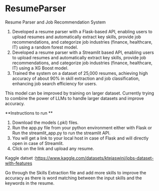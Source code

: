 # ResumeParser
Resume Parser and Job Recommendation System
1.	Developed a resume parser with a Flask-based API, enabling users to upload resumes and automatically extract key skills, provide job recommendations, and categorize job industries (finance, healthcare, IT) using a random forest model.
2. Developed a resume parser with a Streamlit based API, enabling users to upload resumes and automatically extract key skills, provide job recommendations, and categorize job industries (finance, healthcare, IT) using a XG Boost model.
3. Trained the system on a dataset of 25,000 resumes, achieving high accuracy of about 90% in skill extraction and job classification, enhancing job search efficiency for users.

This model can be improved by training on larger dataset. Currently trying to combine the power of LLMs to handle larger datasets and improve accuracy.


**Instructions to run **
1. Download the models (.pkl) files.
2. Run the app.py file from your python environment either with Flask
   or Run the streamlit_app.py to run the streamlit API.
3. You will get a link to your local host in case of Flask and will directly open in case of Streamlit.
4. Click on the link and upload any resume.

Kaggle datset :https://www.kaggle.com/datasets/ktejaswini/jobs-dataset-with-features

Go through the Skills Extraction file and add more skills to improve the accuracy as there is word matching between the input skills and the keywords in the resume.
